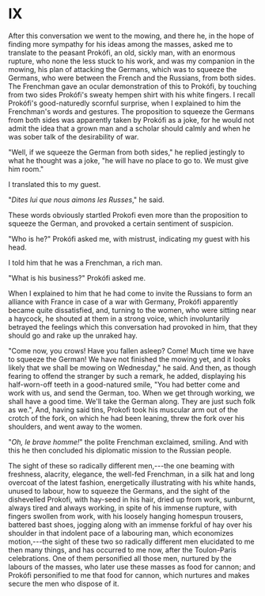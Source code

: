 # IX

After this conversation we went to the mowing, and there he, in the hope of finding more sympathy for his ideas among the masses, asked me to translate to the peasant Prokófi, an old, sickly man, with an enormous rupture, who none the less stuck to his work, and was my companion in the mowing, his plan of attacking the Germans, which was to squeeze the Germans, who were between the French and the Russians, from both sides. The Frenchman gave an ocular demonstration of this to Prokófi, by touching from two sides Prokófi's sweaty hempen shirt with his white fingers. I recall Prokófi's good-naturedly scornful surprise, when I explained to him the Frenchman's words and gestures. The proposition to squeeze the Germans from both sides was apparently taken by Prokófi as a joke, for he would not admit the idea that a grown man and a scholar should calmly and when he was sober talk of the desirability of war.

"Well, if we squeeze the German from both sides," he replied jestingly to what he thought was a joke, "he will have no place to go to. We must give him room."

I translated this to my guest.

"*Dites lui que nous aimons les Russes*," he said.

These words obviously startled Prokofi even more than the proposition to squeeze the German, and provoked a certain sentiment of suspicion.

"Who is he?" Prokófi asked me, with mistrust, indicating my guest with his head.

I told him that he was a Frenchman, a rich man.

"What is his business?" Prokófi asked me.

When I explained to him that he had come to invite the Russians to form an alliance with France in case of a war with Germany, Prokófi apparently became quite dissatisfied, and, turning to the women, who were sitting near a haycock, he shouted at them in a strong voice, which involuntarily betrayed the feelings which this conversation had provoked in him, that they should go and rake up the unraked hay.

"Come now, you crows! Have you fallen asleep? Come! Much time we have to squeeze the German! We have not finished the mowing yet, and it looks likely that we shall be mowing on Wednesday," he said. And then, as though fearing to offend the stranger by such a remark, he added, displaying his half-worn-off teeth in a good-natured smile, "You had better come and work with us, and send the German, too. When we get through working, we shall have a good time. We'll take the German along. They are just such folk as we.", And, having said tins, Prokofi took his muscular arm out of the crotch of the fork, on which he had been leaning, threw the fork over his shoulders, and went away to the women.

"*Oh, le brave homme!*" the polite Frenchman exclaimed, smiling. And with this he then concluded his diplomatic mission to the Russian people.

The sight of these so radically different men,---the one beaming with freshness, alacrity, elegance, the well-fed Frenchman, in a silk hat and long overcoat of the latest fashion, energetically illustrating with his white hands, unused to labour, how to squeeze the Germans, and the sight of the dishevelled Prokofi, with hay-seed in his hair, dried up from work, sunburnt, always tired and always working, in spite of his immense rupture, with fingers swollen from work, with his loosely hanging homespun trousers, battered bast shoes, jogging along with an immense forkful of hay over his shoulder in that indolent pace of a labouring man, which economizes motion,---the sight of these two so radically different men elucidated to me then many things, and has occurred to me now, after the Toulon-Paris celebrations. One of them personified all those men, nurtured by the labours of the masses, who later use these masses as food for cannon; and Prokófi personified to me that food for cannon, which nurtures and makes secure the men who dispose of it.
